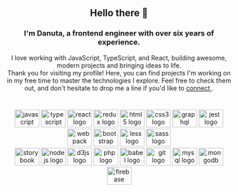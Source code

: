 <h2 align="center">Hello there 👋 </h2> 
<h3 align="center"> I'm Danuta, a frontend engineer with over six years of experience. </h3>
<div align="center"> I love working with JavaScript, TypeScript, and React, building awesome, modern projects and bringing ideas to life. </div> <div align="center"> Thank you for visiting my profile! Here, you can find projects I'm working on in my free time to master the technologies I explore. Feel free to check them out, and don't hesitate to drop me a line if you'd like to <a href="https://www.linkedin.com/in/ludwikowska-danuta/">connect </a>. </div>

<br />

###

<div align="center">
  <img src="https://cdn.jsdelivr.net/gh/devicons/devicon/icons/javascript/javascript-original.svg" height="40" width="55" alt="javascript logo"  />
  <img src="https://cdn.jsdelivr.net/gh/devicons/devicon/icons/typescript/typescript-plain.svg" height="40" width="55" alt="typescript logo"  />
  <img src="https://cdn.jsdelivr.net/gh/devicons/devicon/icons/react/react-original.svg" height="40" width="55" alt="react logo"  />
  <img src="https://cdn.jsdelivr.net/gh/devicons/devicon/icons/redux/redux-original.svg" height="40" width="55" alt="redux logo"  />
  <img src="https://cdn.jsdelivr.net/gh/devicons/devicon/icons/html5/html5-original.svg" height="40" width="55" alt="html5 logo"  />
  <img src="https://cdn.jsdelivr.net/gh/devicons/devicon/icons/css3/css3-original.svg" height="40" width="55" alt="css3 logo"  />
  <img src="https://cdn.jsdelivr.net/gh/devicons/devicon/icons/graphql/graphql-plain.svg" height="40" width="55" alt="graphql logo"  />
  <img src="https://cdn.jsdelivr.net/gh/devicons/devicon/icons/jest/jest-plain.svg" height="40" width="55" alt="jest logo"  />
  <img src="https://cdn.jsdelivr.net/gh/devicons/devicon/icons/webpack/webpack-original.svg" height="40" width="55" alt="webpack logo"  />
  <img src="https://cdn.jsdelivr.net/gh/devicons/devicon/icons/bootstrap/bootstrap-original.svg" height="40" width="55" alt="bootstrap logo"  />
  <img src="https://cdn.jsdelivr.net/gh/devicons/devicon/icons/less/less-plain-wordmark.svg" height="40" width="55" alt="less logo"  />
  <img src="https://cdn.jsdelivr.net/gh/devicons/devicon/icons/sass/sass-original.svg" height="40" width="55" alt="sass logo"  />
  <br />
  <img src="https://cdn.jsdelivr.net/gh/devicons/devicon/icons/storybook/storybook-original.svg" height="40" width="55" alt="storybook logo"  />
  <img src="https://cdn.jsdelivr.net/gh/devicons/devicon/icons/nodejs/nodejs-original.svg" height="40" width="55" alt="nodejs logo"  />
  <img src="https://cdn.jsdelivr.net/gh/devicons/devicon/icons/d3js/d3js-original.svg" height="40" width="55" alt="d3js logo"  />
  <img src="https://cdn.jsdelivr.net/gh/devicons/devicon/icons/php/php-original.svg" height="40" width="55" alt="php logo"  />
  <img src="https://cdn.jsdelivr.net/gh/devicons/devicon/icons/babel/babel-original.svg" height="40" width="55" alt="babel logo"  />
  <img src="https://cdn.jsdelivr.net/gh/devicons/devicon/icons/git/git-original.svg" height="40" width="55" alt="git logo"  />
  <img src="https://cdn.jsdelivr.net/gh/devicons/devicon/icons/mysql/mysql-original.svg" height="40" width="55" alt="mysql logo"  />
  <img src="https://cdn.jsdelivr.net/gh/devicons/devicon/icons/mongodb/mongodb-original.svg" height="40" width="55" alt="mongodb logo"  />
  <img src="https://cdn.jsdelivr.net/gh/devicons/devicon/icons/firebase/firebase-plain.svg" height="40" width="55" alt="firebase logo"  />
</div>

<br />


